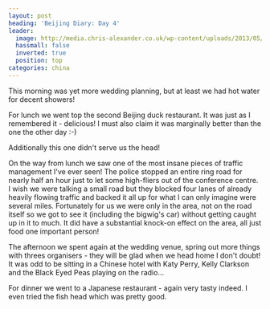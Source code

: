 ```yaml
---
layout: post
heading: 'Beijing Diary: Day 4'
leader:
  image: http://media.chris-alexander.co.uk/wp-content/uploads/2013/05/wpid-照片.jpg
  hassmall: false
  inverted: true
  position: top
categories: china
---
```


This morning was yet more wedding planning, but at least we had hot water for decent showers!

For lunch we went top the second Beijing duck restaurant. It was just as I remembered it - delicious! I must also claim it was marginally better than the one the other day :-)

<!-- Replace missing image from http://media.chris-alexander.co.uk/wp-content/uploads/2013/05/wpid-IMG_20130529_135914.jpg -->

<!-- Replace missing image from http://media.chris-alexander.co.uk/wp-content/uploads/2013/05/wpid-IMG_20130529_135948.jpg -->

<!-- Replace missing image from http://media.chris-alexander.co.uk/wp-content/uploads/2013/05/wpid-IMG_20130529_144307.jpg -->

Additionally this one didn't serve us the head!

On the way from lunch we saw one of the most insane pieces of traffic management I've ever seen! The police stopped an entire ring road for nearly half an hour just to let some high-fliers out of the conference centre. I wish we were talking a small road but they blocked four lanes of already heavily flowing traffic and backed it all up for what I can only imagine were several miles. Fortunately for us we were only in the area, not on the road itself so we got to see it (including the bigwig's car) without getting caught up in it to much. It did have a substantial knock-on effect on the area, all just food one important person!

The afternoon we spent again at the wedding venue, spring out more things with threes organisers - they will be glad when we head home I don't doubt! It was odd to be sitting in a Chinese hotel with Katy Perry, Kelly Clarkson and the Black Eyed Peas playing on the radio...

For dinner we went to a Japanese restaurant - again very tasty indeed. I even tried the fish head which was pretty good.
